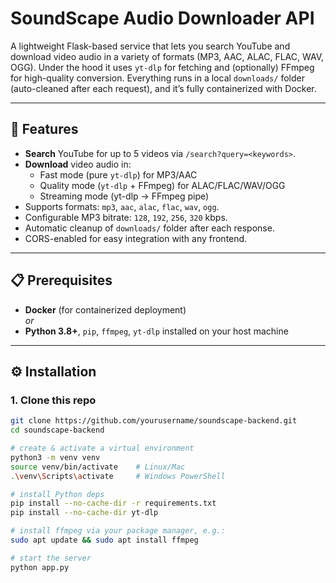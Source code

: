 # SoundScape Audio Downloader API

A lightweight Flask-based service that lets you search YouTube and download video audio in a variety of formats (MP3, AAC, ALAC, FLAC, WAV, OGG). Under the hood it uses `yt-dlp` for fetching and (optionally) FFmpeg for high-quality conversion. Everything runs in a local `downloads/` folder (auto-cleaned after each request), and it’s fully containerized with Docker.

---

## 🚀 Features

- **Search** YouTube for up to 5 videos via `/search?query=<keywords>`.
- **Download** video audio in:
  - Fast mode (pure `yt-dlp`) for MP3/AAC  
  - Quality mode (`yt-dlp` + FFmpeg) for ALAC/FLAC/WAV/OGG  
  - Streaming mode (yt-dlp → FFmpeg pipe)  
- Supports formats: `mp3`, `aac`, `alac`, `flac`, `wav`, `ogg`.
- Configurable MP3 bitrate: `128`, `192`, `256`, `320` kbps.
- Automatic cleanup of `downloads/` folder after each response.
- CORS-enabled for easy integration with any frontend.

---

## 📋 Prerequisites

- **Docker** (for containerized deployment)  
  _or_  
- **Python 3.8+**, `pip`, `ffmpeg`, `yt-dlp` installed on your host machine

---

## ⚙️ Installation

### 1. Clone this repo
```bash
git clone https://github.com/yourusername/soundscape-backend.git
cd soundscape-backend

# create & activate a virtual environment
python3 -m venv venv
source venv/bin/activate    # Linux/Mac
.\venv\Scripts\activate     # Windows PowerShell

# install Python deps
pip install --no-cache-dir -r requirements.txt
pip install --no-cache-dir yt-dlp

# install ffmpeg via your package manager, e.g.:
sudo apt update && sudo apt install ffmpeg

# start the server
python app.py
